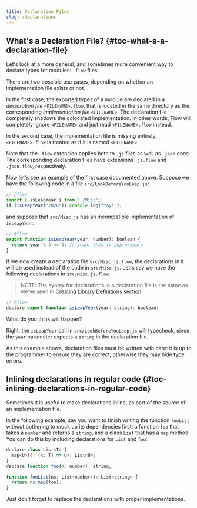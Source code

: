 ```yaml
---
title: Declaration Files
slug: /declarations
---
```


## What's a Declaration File? {#toc-what-s-a-declaration-file}

Let's look at a more general, and sometimes more convenient way to
declare types for modules: `.flow` files.

There are two possible use cases, depending on whether an implementation file exists
or not.

In the first case, the exported types of a module are declared in a _declaration
file_ `<FILENAME>.flow`, that is located in the same directory as the corresponding _implementation
file_ `<FILENAME>`. The declaration file completely shadows the colocated
implementation. In other words, Flow will completely ignore `<FILENAME>` and just
read `<FILENAME>.flow` instead.

In the second case, the implementation file is missing entirely. `<FILENAME>.flow`
is treated as if it is named `<FILENAME>`.

Note that the `.flow` extension applies both to `.js` files as well as `.json`
ones. The corresponding declaration files have extensions `.js.flow` and `.json.flow`,
respectively.

Now let's see an example of the first case documented above. Suppose we have the
following code in a file `src/LookBeforeYouLeap.js`:

```js
// @flow
import { isLeapYear } from "./Misc";
if (isLeapYear("2020")) console.log("Yay!");
```

and suppose that `src/Misc.js` has an incompatible implementation of `isLeapYear`:

```js
// @flow
export function isLeapYear(year: number): boolean {
  return year % 4 == 0; // yeah, this is approximate
}
```

If we now create a declaration file `src/Misc.js.flow`, the declarations in it
will be used instead of the code in `src/Misc.js`. Let's say we have the
following declarations in `src/Misc.js.flow`.

> NOTE: The syntax for declarations in a declaration file is the same as we've seen in
>       [Creating Library Definitions section](../libdefs/creation).

```js
// @flow
declare export function isLeapYear(year: string): boolean;
```

What do you think will happen?

Right, the `isLeapYear` call in `src/LookBeforeYouLeap.js` will typecheck, since
the `year` parameter expects a `string` in the declaration file.

As this example shows, declaration files must be written with care: it is up
to the programmer to ensure they are correct, otherwise they may hide type
errors.


## Inlining declarations in regular code {#toc-inlining-declarations-in-regular-code}

Sometimes it is useful to make declarations inline, as part of the source of
an implementation file.

In the following example, say you want to finish writing
the function `fooList` without bothering to mock up its dependencies first: a
function `foo` that takes a `number` and returns a `string`, and a class
`List` that has a `map` method. You can do this by including declarations for
`List` and `foo`:

```js
declare class List<T> {
  map<U>(f: (x: T) => U): List<U>;
}
declare function foo(n: number): string;

function fooList(ns: List<number>): List<string> {
  return ns.map(foo);
}
```

Just don't forget to replace the declarations with proper implementations.
